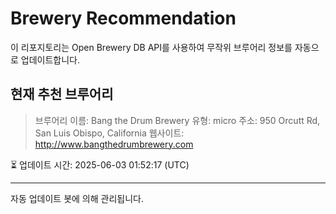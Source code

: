 # Brewery Recommendation

이 리포지토리는 Open Brewery DB API를 사용하여 무작위 브루어리 정보를 자동으로 업데이트합니다.

## 현재 추천 브루어리
> 브루어리 이름: Bang the Drum Brewery
유형: micro
주소: 950 Orcutt Rd, San Luis Obispo, California
웹사이트: http://www.bangthedrumbrewery.com

⏳ 업데이트 시간: 2025-06-03 01:52:17 (UTC)

---
자동 업데이트 봇에 의해 관리됩니다.